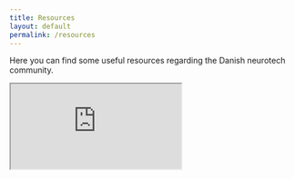 ```yaml
---
title: Resources
layout: default
permalink: /resources
---
```


Here you can find some useful resources regarding the Danish neurotech community.

<iframe class="w-100 v-100" src="https://docs.google.com/document/d/e/2PACX-1vTSORqMjhLMadz5oxhPs-oC4-8imzVh5rofsUDdgPcKlv59_6KRRokQnxtpeQi-nnkh1rQTfV4YImMS/pub?embedded=true"></iframe>
